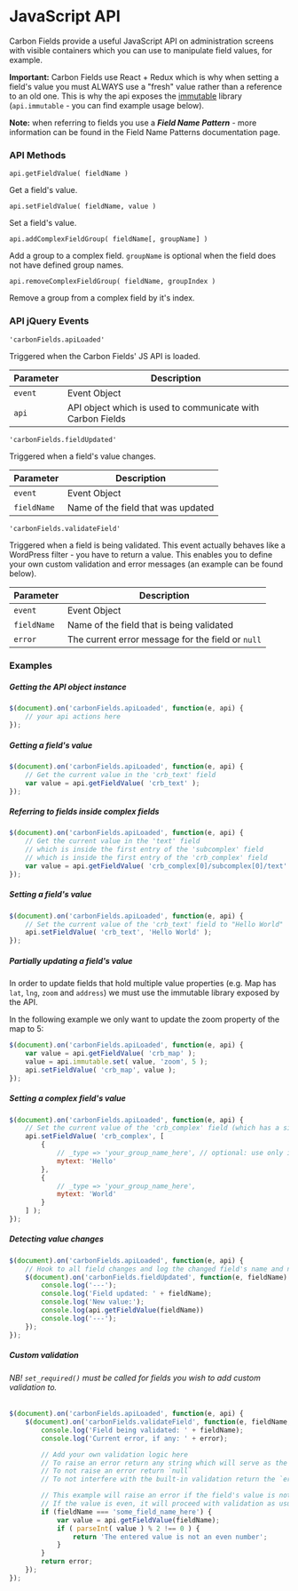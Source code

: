 # JavaScript API

Carbon Fields provide a useful JavaScript API on administration screens with visible containers which you can use to manipulate field values, for example.

__Important:__ Carbon Fields use React + Redux which is why when setting a field's value you must ALWAYS use a "fresh" value rather than a reference to an old one. This is why the api exposes the [immutable](https://github.com/mariocasciaro/object-path-immutable) library (`api.immutable` - you can find example usage below).

__Note:__ when referring to fields you use a ___Field Name Pattern___ - more information can be found in the Field Name Patterns documentation page.

### API Methods

`api.getFieldValue( fieldName )`

Get a field's value.

`api.setFieldValue( fieldName, value )`

Set a field's value.

`api.addComplexFieldGroup( fieldName[, groupName] )`

Add a group to a complex field. `groupName` is optional when the field does not have defined group names.

`api.removeComplexFieldGroup( fieldName, groupIndex )`

Remove a group from a complex field by it's index.

### API jQuery Events

`'carbonFields.apiLoaded'`

Triggered when the Carbon Fields' JS API is loaded.

| Parameter | Description                                                |
| --------- | ---------------------------------------------------------- |
| `event`   | Event Object                                               |
| `api`     | API object which is used to communicate with Carbon Fields |

`'carbonFields.fieldUpdated'`

Triggered when a field's value changes.

| Parameter       | Description                        |
| --------------- | ---------------------------------- |
| `event`         | Event Object                       |
| `fieldName`     | Name of the field that was updated |

`'carbonFields.validateField'`

Triggered when a field is being validated.
This event actually behaves like a WordPress filter - you have to return a value. This enables you to define your own custom validation and error messages (an example can be found below).

| Parameter       | Description                                       |
| --------------- | ------------------------------------------------- |
| `event`         | Event Object                                      |
| `fieldName`     | Name of the field that is being validated         |
| `error`         | The current error message for the field or `null` |

### Examples

##### Getting the API object instance

```js
$(document).on('carbonFields.apiLoaded', function(e, api) {
    // your api actions here
});
```

##### Getting a field's value

```js
$(document).on('carbonFields.apiLoaded', function(e, api) {
    // Get the current value in the 'crb_text' field
    var value = api.getFieldValue( 'crb_text' );
});
```

##### Referring to fields inside complex fields

```js
$(document).on('carbonFields.apiLoaded', function(e, api) {
    // Get the current value in the 'text' field
    // which is inside the first entry of the 'subcomplex' field
    // which is inside the first entry of the 'crb_complex' field
    var value = api.getFieldValue( 'crb_complex[0]/subcomplex[0]/text' );
});
```

##### Setting a field's value

```js
$(document).on('carbonFields.apiLoaded', function(e, api) {
    // Set the current value of the 'crb_text' field to "Hello World"
    api.setFieldValue( 'crb_text', 'Hello World' );
});
```

##### Partially updating a field's value

In order to update fields that hold multiple value properties (e.g. Map has `lat`, `lng`, `zoom` and `address`) we must use the immutable library exposed by the API.

In the following example we only want to update the zoom property of the map to 5:

```js
$(document).on('carbonFields.apiLoaded', function(e, api) {
    var value = api.getFieldValue( 'crb_map' );
    value = api.immutable.set( value, 'zoom', 5 );
    api.setFieldValue( 'crb_map', value );
});
```

##### Setting a complex field's value

```js
$(document).on('carbonFields.apiLoaded', function(e, api) {
    // Set the current value of the 'crb_complex' field (which has a single "mytext" child field) to 2 entries
    api.setFieldValue( 'crb_complex', [
        {
            // _type => 'your_group_name_here', // optional: use only if you've specified group names on field definition
            mytext: 'Hello'
        },
        {
            // _type => 'your_group_name_here',
            mytext: 'World'
        }
    ] );
});
```

##### Detecting value changes

```js
$(document).on('carbonFields.apiLoaded', function(e, api) {
    // Hook to all field changes and log the changed field's name and new value
    $(document).on('carbonFields.fieldUpdated', function(e, fieldName) {
        console.log('---');
        console.log('Field updated: ' + fieldName);
        console.log('New value:');
        console.log(api.getFieldValue(fieldName))
        console.log('---');
    });
});
```

##### Custom validation

###### NB! `set_required()` must be called for fields you wish to add custom validation to.

```js
$(document).on('carbonFields.apiLoaded', function(e, api) {
    $(document).on('carbonFields.validateField', function(e, fieldName, error) {
        console.log('Field being validated: ' + fieldName);
        console.log('Current error, if any: ' + error);

        // Add your own validation logic here
        // To raise an error return any string which will serve as the user-friendly error message
        // To not raise an error return `null`
        // To not interfere with the built-in validation return the `error` variable argument

        // This example will raise an error if the field's value is not an even number
        // If the value is even, it will proceed with validation as usual
        if (fieldName === 'some_field_name_here') {
            var value = api.getFieldValue(fieldName);
            if ( parseInt( value ) % 2 !== 0 ) {
                return 'The entered value is not an even number';
            }
        }
        return error;
    });
});
```